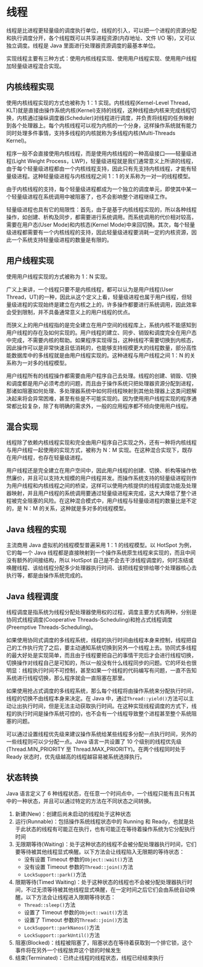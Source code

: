 # 线程

线程是比进程更轻量级的调度执行单位，线程的引入，可以把一个进程的资源分配和执行调度分开，各个线程既可以共享进程资源(内存地址、文件 I/O 等)，又可以独立调度。线程是 Java 里面进行处理器资源调度的最基本单位。

实现线程主要有三种方式：使用内核线程实现、使用用户线程实现、使用用户线程加轻量级进程混合实现。

## 内核线程实现

使用内核线程实现的方式也被称为 1：1 实现。内核线程(Kernel-Level Thread，KLT)就是直接由操作系统内核(Kernel)支持的线程，这种线程由内核来完成线程切换，内核通过操纵调度器(Scheduler)对线程进行调度，并负责将线程的任务映射到各个处理器上。每个内核线程可以视为内核的一个分身，这样操作系统就有能力同时处理多件事情，支持多线程的内核就称为多线程内核(Multi-Threads Kernel)。

程序一般不会直接使用内核线程，而是使用内核线程的一种高级接口——轻量级进程(Light Weight Process，LWP)，轻量级进程就是我们通常意义上所讲的线程，由于每个轻量级进程都由一个内核线程支持，因此只有先支持内核线程，才能有轻量级进程。这种轻量级进程与内核线程之间 1：1 的关系称为一对一的线程模型。

由于内核线程的支持，每个轻量级进程都成为一个独立的调度单元，即使其中某一个轻量级进程在系统调用中被阻塞了，也不会影响整个进程继续工作。

轻量级进程也具有它的局限性：首先，由于是基于内核线程实现的，所以各种线程操作，如创建、析构及同步，都需要进行系统调用。而系统调用的代价相对较高，需要在用户态(User Mode)和内核态(Kernel Mode)中来回切换。其次，每个轻量级进程都需要有一个内核线程的支持，因此轻量级进程要消耗一定的内核资源，因此一个系统支持轻量级进程的数量是有限的。

## 用户线程实现

使用用户线程实现的方式被称为 1：N 实现。

广义上来讲，一个线程只要不是内核线程，都可以认为是用户线程(User Thread，UT)的一种，因此从这个定义上看，轻量级进程也属于用户线程，但轻
量级进程的实现始终是建立在内核之上的，许多操作都要进行系统调用，因此效率会受到限制，并不具备通常意义上的用户线程的优点。

而狭义上的用户线程指的是完全建立在用户空间的线程库上，系统内核不能感知到用户线程的存在及如何实现的。用户线程的建立、同步、销毁和调度完全在用户态中完成，不需要内核的帮助。如果程序实现得当，这种线程不需要切换到内核态，因此操作可以是非常快速且低消耗的，也能够支持规模更大的线程数量，部分高性能数据库中的多线程就是由用户线程实现的。这种进程与用户线程之间 1：N 的关系称为一对多的线程模型。

用户线程所有的线程操作都需要由用户程序自己去处理。线程的创建、销毁、切换和调度都是用户必须考虑的问题，而且由于操作系统只把处理器资源分配到进程，那诸如阻塞如何处理、多处理器系统中如何将线程映射到其他处理器上这类问题解决起来将会异常困难，甚至有些是不可能实现的。因为使用用户线程实现的程序通
常都比较复杂，除了有明确的需求外，一般的应用程序都不倾向使用用户线程。

## 混合实现

线程除了依赖内核线程实现和完全由用户程序自己实现之外，还有一种将内核线程与用户线程一起使用的实现方式，被称为 N：M 实现。在这种混合实现下，既存在用户线程，也存在轻量级进程。

用户线程还是完全建立在用户空间中，因此用户线程的创建、切换、析构等操作依然廉价，并且可以支持大规模的用户线程并发。而操作系统支持的轻量级进程则作为用户线程和内核线程之间的桥梁，这样可以使用内核提供的线程调度功能及处理器映射，并且用户线程的系统调用要通过轻量级进程来完成，这大大降低了整个进程被完全阻塞的风险。在这种混合模式中，用户线程与轻量级进程的数量比是不定的，是 N：M 的关系，这种就是多对多的线程模型。

## Java 线程的实现

主流商用 Java 虚拟机的线程模型普遍采用 1：1 的线程模型。以 HotSpot 为例，它的每一个 Java 线程都是直接映射到一个操作系统原生线程来实现的，而且中间
没有额外的间接结构，所以 HotSpot 自己是不会去干涉线程调度的，何时冻结或唤醒线程、该给线程分配多少处理器执行时间、该把线程安排给哪个处理器核心去执行等，都是由操作系统完成的。

## Java 线程调度

线程调度是指系统为线程分配处理器使用权的过程，调度主要方式有两种，分别是协同式线程调度(Cooperative Threads-Scheduling)和抢占式线程调度(Preemptive Threads-Scheduling)。

如果使用协同式调度的多线程系统，线程的执行时间由线程本身来控制，线程把自己的工作执行完了之后，要主动通知系统切换到另外一个线程上去。协同式多线程的最大好处是实现简单，而且由于线程要把自己的事情干完后才会进行线程切换，切换操作对线程自己是可知的，所以一般没有什么线程同步的问题。它的坏处也很明显：线程执行时间不可控制，甚至如果一个线程的代码编写有问题，一直不告知系统进行线程切换，那么程序就会一直阻塞在那里。

如果使用抢占式调度的多线程系统，那么每个线程将由操作系统来分配执行时间，线程的切换不由线程本身来决定。在 Java 中，通过`Thread::yield()`方法可以主动让出执行时间，但是无法主动获取执行时间。在这种实现线程调度的方式下，线程的执行时间是操作系统可控的，也不会有一个线程导致整个进程甚至整个系统阻塞的问题。

可以通过设置线程优先级来建议操作系统给某些线程多分配一点执行时间，另外的一些线程则可以少分配一点。Java 语言一共设置了 10 个级别的线程优先级(Thread.MIN_PRIORITY 至 Thread.MAX_PRIORITY)。在两个线程同时处于 Ready 状态时，优先级越高的线程越容易被系统选择执行。

## 状态转换

Java 语言定义了 6 种线程状态，在任意一个时间点中，一个线程只能有且只有其中的一种状态，并且可以通过特定的方法在不同状态之间转换。

1. 新建(New)：创建后尚未启动的线程处于这种状态
2. 运行(Runnable)：包括操作系统线程状态中的 Running 和 Ready，也就是处于此状态的线程有可能正在执行，也有可能正在等待着操作系统为它分配执行时间
3. 无限期等待(Waiting)：处于这种状态的线程不会被分配处理器执行时间，它们要等待被其他线程显式唤醒。以下方法会让线程陷入无限期的等待状态：
   - 没有设置 Timeout 参数的`Object::wait()`方法
   - 没有设置 Timeout 参数的`Thread::join()`方法
   - `LockSupport::park()`方法
4. 限期等待(Timed Waiting)：处于这种状态的线程也不会被分配处理器执行时间，不过无须等待被其他线程显式唤醒，在一定时间之后它们会由系统自动唤醒。以下方法会让线程进入限期等待状态：
   - `Thread::sleep()`方法
   - 设置了 Timeout 参数的`Object::wait()`方法
   - 设置了 Timeout 参数的`Thread::join()`方法
   - `LockSupport::parkNanos()`方法
   - `LockSupport::parkUntil()`方法
5. 阻塞(Blocked)：线程被阻塞了，阻塞状态在等待着获取到一个排它锁，这个事件将在另外一个线程放弃这个锁的时候发生
6. 结束(Terminated)：已终止线程的线程状态，线程已经结束执行
